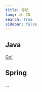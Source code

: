 ```yaml
---
title: 导航
lang: zh-CN
search: true
sidebar: false
---
```


## Java

[Go!](/javase/index)

## Spring

...

